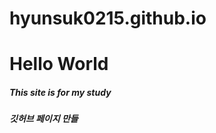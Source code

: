 # hyunsuk0215.github.io
<html>
  <head></head>
  <body>
    <h1>Hello World</h1>
    <h5>This site is for my study<h5>
    깃허브 페이지 만들
  </body>
</html>
